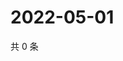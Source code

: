 # 2022-05-01

共 0 条

<!-- BEGIN WEIBO -->
<!-- 最后更新时间 Sun May 01 2022 18:17:58 GMT+0800 (China Standard Time) -->

<!-- END WEIBO -->
